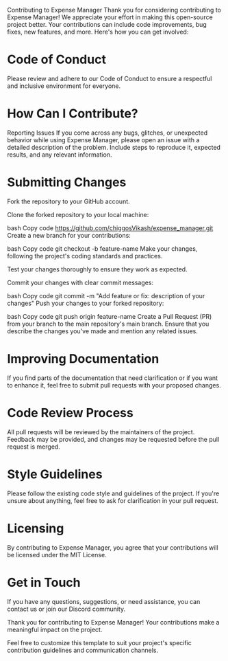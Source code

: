 Contributing to Expense Manager
Thank you for considering contributing to Expense Manager! We appreciate your effort in making this open-source project better. Your contributions can include code improvements, bug fixes, new features, and more. Here's how you can get involved:

# Code of Conduct
Please review and adhere to our Code of Conduct to ensure a respectful and inclusive environment for everyone.

# How Can I Contribute?
Reporting Issues
If you come across any bugs, glitches, or unexpected behavior while using Expense Manager, please open an issue with a detailed description of the problem. Include steps to reproduce it, expected results, and any relevant information.

# Submitting Changes
Fork the repository to your GitHub account.

Clone the forked repository to your local machine:

bash
Copy code
https://github.com/chiggosVikash/expense_manager.git
Create a new branch for your contributions:

bash
Copy code
git checkout -b feature-name
Make your changes, following the project's coding standards and practices.

Test your changes thoroughly to ensure they work as expected.

Commit your changes with clear commit messages:

bash
Copy code
git commit -m "Add feature or fix: description of your changes"
Push your changes to your forked repository:

bash
Copy code
git push origin feature-name
Create a Pull Request (PR) from your branch to the main repository's main branch. Ensure that you describe the changes you've made and mention any related issues.

# Improving Documentation
If you find parts of the documentation that need clarification or if you want to enhance it, feel free to submit pull requests with your proposed changes.

# Code Review Process

All pull requests will be reviewed by the maintainers of the project. Feedback may be provided, and changes may be requested before the pull request is merged.

# Style Guidelines

Please follow the existing code style and guidelines of the project. If you're unsure about anything, feel free to ask for clarification in your pull request.

# Licensing
By contributing to Expense Manager, you agree that your contributions will be licensed under the MIT License.

# Get in Touch
If you have any questions, suggestions, or need assistance, you can contact us or join our Discord community.

Thank you for contributing to Expense Manager! Your contributions make a meaningful impact on the project.

Feel free to customize this template to suit your project's specific contribution guidelines and communication channels.




